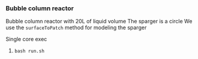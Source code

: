 ### Bubble column reactor 

Bubble column reactor with 20L of liquid volume
The sparger is a circle
We use the `surfaceToPatch` method for modeling the sparger

Single core exec

1. `bash run.sh`
